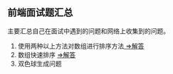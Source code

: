 ## 前端面试题汇总

主要汇总自己在面试中遇到的问题和网络上收集到的问题。

1. 使用两种以上方法对数组进行排序方法[ =>解答](https://github.com/nummy/frontend-interview/blob/master/solutions/1.md)
2. 数组快速排序 [=>解答](https://github.com/nummy/frontend-interview/blob/master/solutions/2.md)
3. 双色球生成问题
